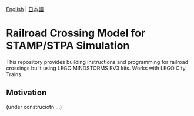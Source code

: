 [English](README.md) | [日本語](README_ja.md)

# Railroad Crossing Model for STAMP/STPA Simulation

This repository provides building instructions and programming for railroad crossings built using LEGO MINDSTORMS EV3 kits. Works with LEGO City Trains.


## Motivation


(under construciotn ...)
